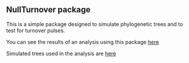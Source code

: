 ## NullTurnover package

This is a simple package designed to simulate phylogenetic trees and to test for turnover pulses.  

You can see the results of an analysis using this package [here](analyses/analyze-simtreez.Rmd)

Simulated trees used in the analysis are [here](analyses/treez.Rmd)
